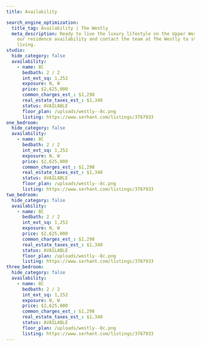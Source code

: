 ```yaml
---
title: Availability

search_engine_optimization:
  title_tag: Availability | The Westly
  meta_description: Ready to live the luxury lifestyle on the Upper West Side? View
    our residence availability and contact the team at The Westly to start your luxurious
    living.
studio:
  hide_category: false
  availability:
    - name: 8C
      bedbath: 2 / 2
      int_ext_sq: 1,252
      exposure: N, W
      price: $2,625,000
      common_charges_est_: $1,298
      real_estate_taxes_est_: $1,340
      status: AVAILABLE
      floor_plan: /uploads/westly--8c.png
      listing: https://www.serhant.com/listings/3767933
one_bedroom:
  hide_category: false
  availability:
    - name: 8C
      bedbath: 2 / 2
      int_ext_sq: 1,252
      exposure: N, W
      price: $2,625,000
      common_charges_est_: $1,298
      real_estate_taxes_est_: $1,340
      status: AVAILABLE
      floor_plan: /uploads/westly--8c.png
      listing: https://www.serhant.com/listings/3767933
two_bedroom:
  hide_category: false
  availability:
    - name: 8C
      bedbath: 2 / 2
      int_ext_sq: 1,252
      exposure: N, W
      price: $2,625,000
      common_charges_est_: $1,298
      real_estate_taxes_est_: $1,340
      status: AVAILABLE
      floor_plan: /uploads/westly--8c.png
      listing: https://www.serhant.com/listings/3767933
three_bedroom:
  hide_category: false
  availability:
    - name: 8C
      bedbath: 2 / 2
      int_ext_sq: 1,252
      exposure: N, W
      price: $2,625,000
      common_charges_est_: $1,298
      real_estate_taxes_est_: $1,340
      status: AVAILABLE
      floor_plan: /uploads/westly--8c.png
      listing: https://www.serhant.com/listings/3767933
---
```


